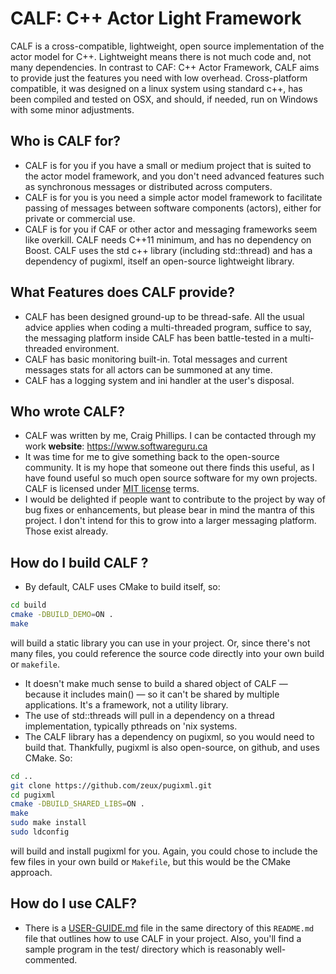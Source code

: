 # CALF: C++ Actor Light Framework

CALF is a cross-compatible, lightweight, open source implementation of the actor model for C++. Lightweight means there is not much code and, not many dependencies. In contrast to CAF: C++ Actor Framework, CALF aims to provide just the features you need with low overhead. Cross-platform compatible, it was designed on a linux system using standard c++, has been compiled and tested on OSX, and should, if needed, run on Windows with some minor adjustments.

## Who is CALF for?

* CALF is for you if you have a small or medium project that is suited to the actor model framework, and you don't need advanced features such as synchronous messages or distributed across computers.
* CALF is for you is you need a simple actor model framework to facilitate passing of messages between software components (actors), either for private or commercial use.
* CALF is for you if CAF or other actor and messaging frameworks seem like overkill. CALF needs C++11 minimum, and has no dependency on Boost. CALF uses the std c++ library (including std::thread) and has a dependency of pugixml, itself an open-source lightweight library. 

## What Features does CALF provide?

* CALF has been designed ground-up to be thread-safe. All the usual advice applies when coding a multi-threaded program, suffice to say, the messaging platform inside CALF has been battle-tested in a multi-threaded environment.
* CALF has basic monitoring built-in. Total messages and current messages stats for all actors can be summoned at any time.
* CALF has a logging system and ini handler at the user's disposal.
 
## Who wrote CALF?

* CALF was written by me, Craig Phillips. I can be contacted through my work __website__: https://www.softwareguru.ca
* It was time for me to give something back to the open-source community. It is my hope that someone out there finds this useful, as I have found useful so much open source software for my own projects. CALF is licensed under [MIT license](LICENSE.md) terms.
* I would be delighted if people want to contribute to the project by way of bug fixes or enhancements, but please bear in mind the mantra of this project. I don't intend for this to grow into a larger messaging platform. Those exist already.

## How do I build CALF ?

* By default, CALF uses CMake to build itself, so:

~~~bash
cd build
cmake -DBUILD_DEMO=ON .
make
~~~

will build a static library you can use in your project. Or, since there's not many files, you could reference the source code directly into your own build or `makefile`.

* It doesn't make much sense to build a shared object of CALF — because it includes main() — so it can't be shared by multiple applications. It's a framework, not a utility library.
* The use of std::threads will pull in a dependency on a thread implementation, typically pthreads on 'nix systems.
* The CALF library has a dependency on pugixml, so you would need to build that. Thankfully, pugixml is also open-source, on github, and uses CMake. So:

~~~bash
cd ..
git clone https://github.com/zeux/pugixml.git
cd pugixml
cmake -DBUILD_SHARED_LIBS=ON .
make
sudo make install
sudo ldconfig
~~~

will build and install pugixml for you. Again, you could chose to include the few files in your own build or `Makefile`, but this would be the CMake approach.

## How do I use CALF?

* There is a [USER-GUIDE.md](USER-GUIDE.md) file in the same directory of this `README.md` file that outlines how to use CALF in your project. Also, you'll find a sample program in the test/ directory which is reasonably well-commented. 

